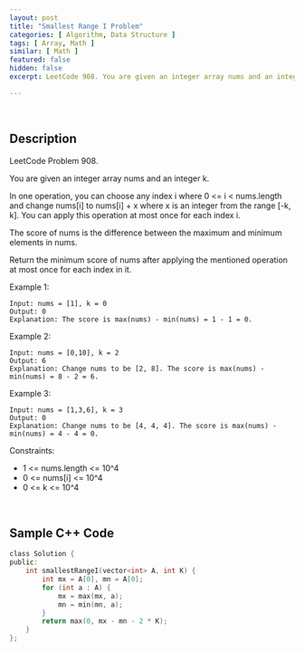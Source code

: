 ```yaml
---
layout: post
title: "Smallest Range I Problem"
categories: [ Algorithm, Data Structure ]
tags: [ Array, Math ]
similar: [ Math ]
featured: false
hidden: false
excerpt: LeetCode 908. You are given an integer array nums and an integer k.

---
```


<br />

## Description

LeetCode Problem 908.

You are given an integer array nums and an integer k.

In one operation, you can choose any index i where 0 <= i < nums.length and change nums[i] to nums[i] + x where x is an integer from the range [-k, k]. You can apply this operation at most once for each index i.

The score of nums is the difference between the maximum and minimum elements in nums.

Return the minimum score of nums after applying the mentioned operation at most once for each index in it.

Example 1:
```
Input: nums = [1], k = 0
Output: 0
Explanation: The score is max(nums) - min(nums) = 1 - 1 = 0.
```

Example 2:
```
Input: nums = [0,10], k = 2
Output: 6
Explanation: Change nums to be [2, 8]. The score is max(nums) - min(nums) = 8 - 2 = 6.
```

Example 3:
```
Input: nums = [1,3,6], k = 3
Output: 0
Explanation: Change nums to be [4, 4, 4]. The score is max(nums) - min(nums) = 4 - 4 = 0.
```

Constraints:
* 1 <= nums.length <= 10^4
* 0 <= nums[i] <= 10^4
* 0 <= k <= 10^4

<br />

## Sample C++ Code


```c
class Solution {
public:
    int smallestRangeI(vector<int> A, int K) {
        int mx = A[0], mn = A[0];
        for (int a : A) {
            mx = max(mx, a); 
            mn = min(mn, a);
        }
        return max(0, mx - mn - 2 * K);
    }
};
```


